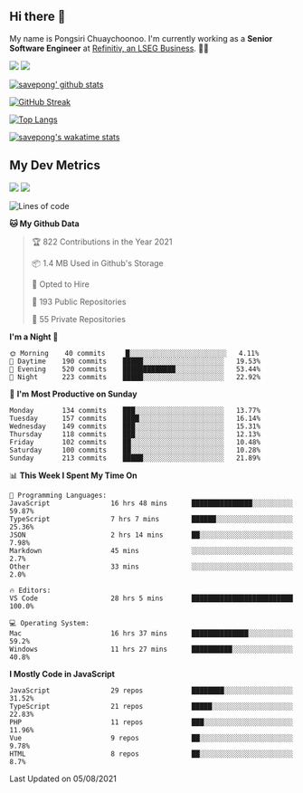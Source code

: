 ## Hi there 👋

My name is Pongsiri Chuaychoonoo. I'm currently working as a **Senior Software Engineer** at [Refinitiv, an LSEG Business](https://www.refinitiv.com). 👨‍💻

[<img src="https://img.shields.io/badge/savepong.com-%230077B5.svg?&style=for-the-badge&color=81e6d9" />](https://savepong.com)
[<img src="https://img.shields.io/badge/linkedin-%230077B5.svg?&style=for-the-badge&logo=linkedin&logoColor=white" />](https://www.linkedin.com/in/savepong)

[![savepong' github stats](https://github-readme-stats.vercel.app/api?username=savepong&show_icons=true&count_private=true&theme=gotham&hide_border=true&bg_color=00000000&text_color=768390FF)](https://savepong.com/posts/stats)

[![GitHub Streak](https://github-readme-streak-stats.herokuapp.com?user=savepong&theme=gotham&hide_border=true&background=00000000&dates=768390FF)](https://savepong.com/posts/stats)

[![Top Langs](https://github-readme-stats.vercel.app/api/top-langs/?username=savepong&layout=compact&langs_count=10&theme=gotham&hide_border=true&bg_color=00000000&text_color=768390FF)](https://savepong.com/posts/stats)

[![savepong's wakatime stats](https://github-readme-stats.vercel.app/api/wakatime?username=@savepong&layout=default&theme=gotham&hide_border=true&bg_color=00000000&text_color=768390FF)](https://savepong.com/posts/stats)

## My Dev Metrics

[![](https://komarev.com/ghpvc/?username=savepong&color=blue&label=Profile%20Views)](https://github.com/savepong)
[![](https://img.shields.io/github/followers/savepong?label=GitHub%20Followers)](https://github.com/savepong)

<!--START_SECTION:waka-->
![Lines of code](https://img.shields.io/badge/From%20Hello%20World%20I%27ve%20Written-9.1%20million%20lines%20of%20code-blue)

**🐱 My Github Data** 

> 🏆 822 Contributions in the Year 2021
 > 
> 📦 1.4 MB Used in Github's Storage 
 > 
> 💼 Opted to Hire
 > 
> 📜 193 Public Repositories 
 > 
> 🔑 55 Private Repositories  
 > 
**I'm a Night 🦉** 

```text
🌞 Morning    40 commits     █░░░░░░░░░░░░░░░░░░░░░░░░   4.11% 
🌆 Daytime    190 commits    █████░░░░░░░░░░░░░░░░░░░░   19.53% 
🌃 Evening    520 commits    █████████████░░░░░░░░░░░░   53.44% 
🌙 Night      223 commits    █████░░░░░░░░░░░░░░░░░░░░   22.92%

```
📅 **I'm Most Productive on Sunday** 

```text
Monday       134 commits    ███░░░░░░░░░░░░░░░░░░░░░░   13.77% 
Tuesday      157 commits    ████░░░░░░░░░░░░░░░░░░░░░   16.14% 
Wednesday    149 commits    ███░░░░░░░░░░░░░░░░░░░░░░   15.31% 
Thursday     118 commits    ███░░░░░░░░░░░░░░░░░░░░░░   12.13% 
Friday       102 commits    ██░░░░░░░░░░░░░░░░░░░░░░░   10.48% 
Saturday     100 commits    ██░░░░░░░░░░░░░░░░░░░░░░░   10.28% 
Sunday       213 commits    █████░░░░░░░░░░░░░░░░░░░░   21.89%

```


📊 **This Week I Spent My Time On** 

```text
💬 Programming Languages: 
JavaScript               16 hrs 48 mins      ███████████████░░░░░░░░░░   59.87% 
TypeScript               7 hrs 7 mins        ██████░░░░░░░░░░░░░░░░░░░   25.36% 
JSON                     2 hrs 14 mins       ██░░░░░░░░░░░░░░░░░░░░░░░   7.98% 
Markdown                 45 mins             ░░░░░░░░░░░░░░░░░░░░░░░░░   2.7% 
Other                    33 mins             ░░░░░░░░░░░░░░░░░░░░░░░░░   2.0%

🔥 Editors: 
VS Code                  28 hrs 5 mins       █████████████████████████   100.0%

💻 Operating System: 
Mac                      16 hrs 37 mins      ██████████████░░░░░░░░░░░   59.2% 
Windows                  11 hrs 27 mins      ██████████░░░░░░░░░░░░░░░   40.8%

```

**I Mostly Code in JavaScript** 

```text
JavaScript               29 repos            ████████░░░░░░░░░░░░░░░░░   31.52% 
TypeScript               21 repos            █████░░░░░░░░░░░░░░░░░░░░   22.83% 
PHP                      11 repos            ███░░░░░░░░░░░░░░░░░░░░░░   11.96% 
Vue                      9 repos             ██░░░░░░░░░░░░░░░░░░░░░░░   9.78% 
HTML                     8 repos             ██░░░░░░░░░░░░░░░░░░░░░░░   8.7%

```



 Last Updated on 05/08/2021
<!--END_SECTION:waka-->

<!--
**savepong/savepong** is a ✨ _special_ ✨ repository because its `README.md` (this file) appears on your GitHub profile.

Here are some ideas to get you started:

- 🔭 I’m currently working on WebComponents and TypeScript.
- 🌱 I’m currently learning ...
- 👯 I’m looking to collaborate on ...
- 🤔 I’m looking for help with ...
- 💬 Ask me about ...
- 📫 How to reach me: ...
- 😄 Pronouns: ...
- ⚡ Fun fact: ...
-->
